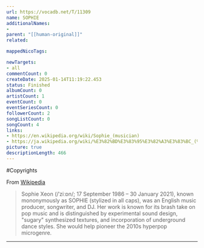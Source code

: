 ```yaml
---
url: https://vocadb.net/T/11309
name: SOPHIE
additionalNames: 
- 
parent: "[[human-original]]"
related:

mappedNicoTags:

newTargets:
- all
commentCount: 0
createDate: 2025-01-14T11:19:22.453
status: Finished
albumCount: 0
artistCount: 1
eventCount: 0
eventSeriesCount: 0
followerCount: 2
songListCount: 0
songCount: 4
links: 
- https://en.wikipedia.org/wiki/Sophie_(musician)
- https://ja.wikipedia.org/wiki/%E3%82%BD%E3%83%95%E3%82%A3%E3%83%BC_(%E3%83%9F%E3%83%A5%E3%83%BC%E3%82%B8%E3%82%B7%E3%83%A3%E3%83%B3)
picture: true
descriptionLength: 466
---
```


#Copyrights

From [Wikipedia](https://en.wikipedia.org/wiki/Sophie_(musician))

> Sophie Xeon (/ˈziːɒn/; 17 September 1986 – 30 January 2021), known mononymously as SOPHIE (stylized in all caps), was an English music producer, songwriter, and DJ. Her work is known for its brash take on pop music and is distinguished by experimental sound design, "sugary" synthesized textures, and incorporation of underground dance styles. She would help pioneer the 2010s hyperpop microgenre.

---

